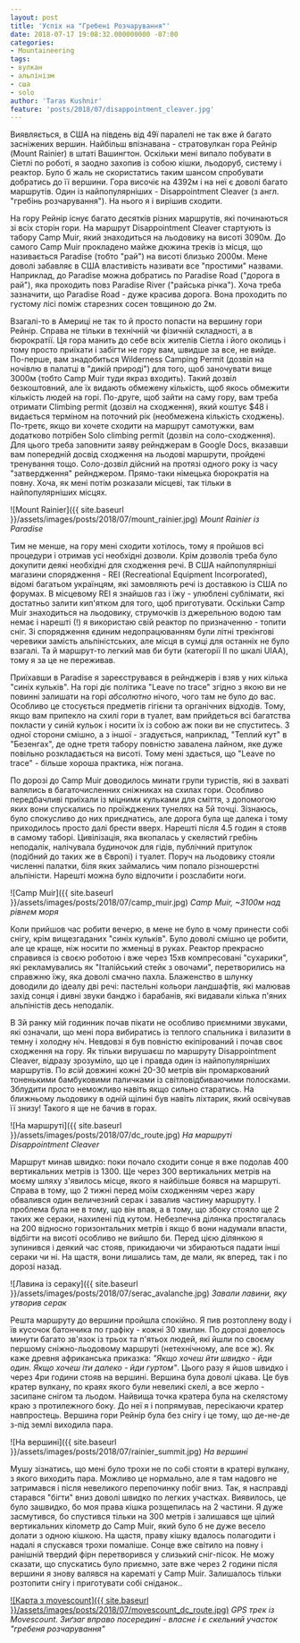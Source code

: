 ```yaml
---
layout: post
title: 'Успіх на "Гребені Розчарування"'
date: 2018-07-17 19:08:32.000000000 -07:00
categories:
- Mountaineering
tags:
- вулкан
- альпінізм
- сша
- solo
author: 'Taras Kushnir'
feature: 'posts/2018/07/disappointment_cleaver.jpg'
---
```


Виявляється, в США на південь від 49ї паралелі не так вже й багато засніжених вершин. Найбільш впізнавана - стратовулкан гора Рейнір (Mount Rainier) в штаті Вашингтон. Оскільки мені випало побувати в Сіетлі по роботі, я заодно захопив із собою кішки, льодоруб, систему і реактор. Було б жаль не скористатись таким шансом спробувати добратись до її вершини. Гора височіє на 4392м і на неї є доволі багато маршрутів. Один із найпопулярніших - Disappointment Cleaver (з англ. "гребінь розчарування"). На нього я і вирішив сходити.

<!--more-->

На гору Рейнір існує багато десятків різних маршрутів, які починаються зі всіх сторін гори. На маршрут Disappointment Cleaver стартують із табору Camp Muir, який знаходиться на льодовику на висоті 3090м. До самого Camp Muir прокладено майже дюжина треків із місця, що називається Paradise (тобто "рай") на висоті близько 2000м. Мене доволі забавляє в США властивість називати все "простими" назвами. Наприклад, до Paradise можна добратись по Paradise Road ("дорога в рай"), яка проходить повз Paradise River ("райська річка"). Хоча треба зазначити, що Paradise Road - дуже красива дорога. Вона проходить по густому лісі поміж старезних сосен товщиною до 2м.

Взагалі-то в Америці не так то й просто попасти на вершину гори Рейнір. Справа не тільки в технічній чи фізичній складності, а в бюрократії. Ця гора манить до себе всіх жителів Сіетла і його околиць і тому просто приїхати і забігти не гору вам, швидше за все, не вийде. По-перше, вам знадобиться Wilderness Camping Permit (дозвіл на ночівлю в палатці в "дикій природі") для того, щоб заночувати вище 3000м (тобто Camp Muir туди якраз входить). Такий дозвіл безкоштовний, але їх видають обмежену кількість, щоб якось обмежити кількість людей на горі. По-друге, щоб зайти на саму гору, вам треба отримати Climbing permit (дозвіл на сходження), який коштує $48 і видається терміном на поточний рік (необмежена кількість сходжень). По-третє, якщо ви хочете сходити на маршрут самотужки, вам додатково потрібен Solo climbing permit (дозвіл на соло-сходження). Для цього треба заповнити заяву рейнджерам в Google Docs, вказавши вам попередній досвід сходження на льодові маршрути, пройдені тренування тощо. Соло-дозвіл дійсний на протязі одного року із часу "затвердження" рейнджером. Прямо-таки німецька бюрократія на повну. Хоча, як мені потім розказали місцеві, так тільки в найпопулярніших місцях.

![Mount Rainier]({{ site.baseurl }}/assets/images/posts/2018/07/mount_rainier.jpg)
*Mount Rainier із Paradise*

Тим не менше, на гору мені сходити хотілось, тому я пройшов всі процедури і отримав усі необхідні дозволи. Крім дозволів треба було докупити деякі необхідні для сходження речі. В США найпопулярніші магазини спорядження - REI (Recreational Equipment Incorporated), відомі багатьом українцям, які замовляють речі із доставкою із США по форумах. В місцевому REI я знайшов газ і їжу - улюблені сублімати, які достатньо залити кип'ятком для того, щоб приготувати. Оскільки Camp Muir знаходиться на льодовику, струмочків із джерельною водою там немає і нарешті (!) я використаю свій реактор по призначенню - топити сніг. Зі спорядження єдиним недопрацюванням були літні трекінгові черевики замість альпіністських, але місця в сумці для останніх не було взагалі. Та й маршрут-то легкий мав би бути (категорії II по шкалі UIAA), тому я за це не переживав.

Приїхавши в Paradise я зареєструвався в рейнджерів і взяв у них кілька "синіх кульків". На горі діє політика "Leave no trace" згідно з якою ви не повинні залишати на горі _абсолютно_ нічого, чого там не було до вас. Особливо це стосується предметів гігієни та органічних відходів. Тому, якщо вам припекло на схилі гори в туалет, вам прийдеться всі багатства покласти у синій кульок і носити їх із собою аж поки ви не спуститесь. З одної сторони смішно, а з іншої - згадується, наприклад, "Теплий кут" в "Безенгах", де одне третя табору повністю завалена лайном, яке дуже повільно розкладається на висоті. Тому мені здається, що "Leave no trace" - більше хороша практика, ніж погана.

По дорозі до Camp Muir доводилось минати групи туристів, які в захваті валялись в багаточисленних сніжниках на схилах гори. Особливо передбачливі приїхали із міцними кульками для сміття, з допомогою яких вони спускались по проїжджених тунелях на 5й точці. Зізнаюсь, було спокусливо до них приєднатись, але дорога була ще далека і тому приходилось просто далі брести вверх. Нарешті після 4.5 годин я стояв в самому таборі. Цивілізація, яка вкопалась у скелястий гребінь неподалік, налічувала будиночок для гідів, публічний притулок (подібний до таких же в Європі) і туалет. Поруч на льодовику стояли численні палатки, біля яких займались чим попало різношерстні альпіністи. Нарешті можна було відпочити і розслабити ноги.

![Camp Muir]({{ site.baseurl }}/assets/images/posts/2018/07/camp_muir.jpg)
*Camp Muir, ~3100м над рівнем моря*

Коли прийшов час робити вечерю, в мене не було в чому принести собі снігу, крім вищезгаданих "синіх кульків". Було доволі смішно це робити, але це краще, ніж носити по жменьці в руках. Реактор прекрасно справився із своєю роботою і вже через 15хв компресовані "сухарики", які рекламувались як "Італійський стейк з овочами", перетворились на справжню їжу, яка доволі смачно пахла. Блаженство в шлунку доводили до ідеалу дві речі: пастельні кольори ландшафтів, які малював захід сонця і дивні звуки банджо і барабанів, які видавали кілька п'яних альпіністів десь неподалік.

В 3й ранку мій годинник почав пікати не особливо приємними звуками, які означали, що мені пора вибиратись із теплого спальника і вилазити в темну і холодну ніч. Невдовзі я був повністю екіпірований і почав своє сходження на гору. Як тільки вирушаєш по маршруту Disappointment Cleaver, відразу зрозуміло, що це і правда один із найпопулярніших маршрутів. По _всій_ довжині кожні 20-30 метрів він промаркований тоненькими бамбуковими паличками із світловідбиваючими полосками. Зблудити просто неможливо навіть якщо сильно старатись. На ближньому льодовику в одній щілині був навіть ліхтарик, який освічував її знизу! Такого я ще не бачив в горах.

![На маршруті]({{ site.baseurl }}/assets/images/posts/2018/07/dc_route.jpg)
*На маршруті Disappointment Cleaver*

Маршрут минав швидко: поки почало сходити сонце я вже подолав 400 вертикальних метрів із 1300. Ще через 300 вертикальних метрів на моєму шляху з'явилось місце, якого я найбільше боявся на маршруті. Справа в тому, що 2 тижні перед моїм сходженням через жару обвалився один величезний серак і завалив частину маршруту. І проблема була не в тому, що він впав, а в тому, що збоку стояло ще 2 таких же сераки, нахилені під кутом. Небезпечна ділянка простягалась на 200 відносно горизонтальних метрів і якщо б вони надумали впасти, відбігти на висоті особливо не вийшло би. Перед цією ділянкою я зупинився і деякий час стояв, прикидаючи чи збираються падати інші сераки чи ні. На щастя, вони лишались там, де мали, як вперед, так і по дорозі назад.

![Лавина із сераку]({{ site.baseurl }}/assets/images/posts/2018/07/serac_avalanche.jpg)
*Завали лавини, яку утворив серак*

Решта маршруту до вершини пройшла спокійно. Я пив розтоплену воду і їв кусочок батончика по графіку - кожні 30 хвилин. По дорозі довелось минути багато зв'язок із трьох та п'ятьох людей, які йшли по своєму першому сніжно-льодовому маршруті (нетехнічному, але все ж). Як каже древня африканська приказка: _"Якщо хочеш йти швидко - йди один. Якщо хочеш іти далеко - йди гуртом"_. Цього разу я йшов швидко і через 4ри години стояв на вершині. Вершина була доволі цікава. Це був кратер вулкану, по краях якого були невеликі скелі, а все жерло - засипане снігом та льодом. Найвища точка кратера була на скелястому краю з протилежного боку. До неї я і попрямував, пересікаючи кратер навпростець. Вершина гори Рейнір була без снігу і це тому, що де-не-де з-під землі виходила пара.

![На вершині]({{ site.baseurl }}/assets/images/posts/2018/07/rainier_summit.jpg)
*На вершині*

Мушу зізнатись, що мені було трохи не по собі стояти в кратері вулкану, з якого виходить пара. Можливо це нормально, але я там надовго не затримався і після невеликого перепочинку побіг вниз. Так, я насправді старався "бігти" вниз доволі швидко по легких участках. Виявилось, це було зашвидко, бо моя права кішка розщепилась на 2 частини. Я дуже засмутився, бо спустився тільки на 300 метрів і залишався ще цілий вертикальних кілометр до Camp Muir, який було б не дуже весело долати з одною кішкою. На щастя, праву кішку вдалось полагодити і надалі я спускався трохи помаліше. Сонце вже світило на повну і ранішній твердий фірн перетворився у слизький сніг-пісок. Не можу сказати, що спускатись було приємно, зате вже через 2 години після вершини я знову валявся на карематі у Camp Muir. Залишалось тільки розтопити снігу і приготувати собі сніданок..

[![Карта з movescount]({{ site.baseurl }}/assets/images/posts/2018/07/movescount_dc_route.jpg)](http://www.movescount.com/moves/move229981384)
*GPS трек із Movescount. Зиґзаг вправо посередині - власне і є скельний участок "гребеня розчарування"*
